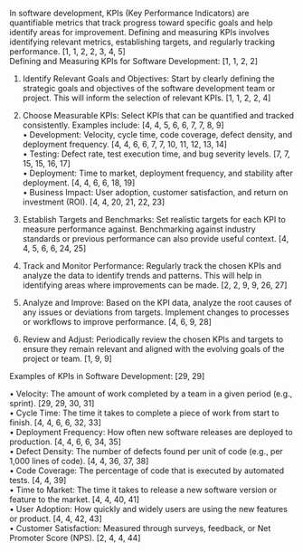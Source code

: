 In software development, KPIs (Key Performance Indicators) are quantifiable metrics that track progress toward specific goals and help identify areas for improvement. Defining and measuring KPIs involves identifying relevant metrics, establishing targets, and regularly tracking performance. [1, 1, 2, 2, 3, 4, 5]  
Defining and Measuring KPIs for Software Development: [1, 1, 2, 2]  

1. Identify Relevant Goals and Objectives: Start by clearly defining the strategic goals and objectives of the software development team or project. This will inform the selection of relevant KPIs. [1, 1, 2, 2, 4]  
2. Choose Measurable KPIs: Select KPIs that can be quantified and tracked consistently. Examples include: [4, 4, 5, 6, 6, 7, 7, 8, 9]  
	• Development: Velocity, cycle time, code coverage, defect density, and deployment frequency. [4, 4, 6, 6, 7, 7, 10, 11, 12, 13, 14]  
	• Testing: Defect rate, test execution time, and bug severity levels. [7, 7, 15, 15, 16, 17]  
	• Deployment: Time to market, deployment frequency, and stability after deployment. [4, 4, 6, 6, 18, 19]  
	• Business Impact: User adoption, customer satisfaction, and return on investment (ROI). [4, 4, 20, 21, 22, 23]  

3. Establish Targets and Benchmarks: Set realistic targets for each KPI to measure performance against. Benchmarking against industry standards or previous performance can also provide useful context. [4, 4, 5, 6, 6, 24, 25]  
4. Track and Monitor Performance: Regularly track the chosen KPIs and analyze the data to identify trends and patterns. This will help in identifying areas where improvements can be made. [2, 2, 9, 9, 26, 27]  
5. Analyze and Improve: Based on the KPI data, analyze the root causes of any issues or deviations from targets. Implement changes to processes or workflows to improve performance. [4, 6, 9, 28]  
6. Review and Adjust: Periodically review the chosen KPIs and targets to ensure they remain relevant and aligned with the evolving goals of the project or team. [1, 9, 9]  

Examples of KPIs in Software Development: [29, 29]  

• Velocity: The amount of work completed by a team in a given period (e.g., sprint). [29, 29, 30, 31]  
• Cycle Time: The time it takes to complete a piece of work from start to finish. [4, 4, 6, 6, 32, 33]  
• Deployment Frequency: How often new software releases are deployed to production. [4, 4, 6, 6, 34, 35]  
• Defect Density: The number of defects found per unit of code (e.g., per 1,000 lines of code). [4, 4, 36, 37, 38]  
• Code Coverage: The percentage of code that is executed by automated tests. [4, 4, 39]  
• Time to Market: The time it takes to release a new software version or feature to the market. [4, 4, 40, 41]  
• User Adoption: How quickly and widely users are using the new features or product. [4, 4, 42, 43]  
• Customer Satisfaction: Measured through surveys, feedback, or Net Promoter Score (NPS). [2, 4, 4, 44]  
